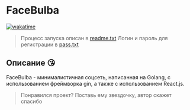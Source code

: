 # FaceBulba

[![wakatime](https://wakatime.com/badge/user/018d96c3-132b-4a3e-9dd8-0f2c4e6a40d9/project/018e5702-9a32-4766-9d45-61c6353c38ec.svg)](https://wakatime.com/badge/user/018d96c3-132b-4a3e-9dd8-0f2c4e6a40d9/project/018e5702-9a32-4766-9d45-61c6353c38ec)

> Процесс запуска описан в [readme.txt](https://github.com/Rod-Way/face-bulba/blob/main/readme.txt)
> Логин и пароль для регистрации в [pass.txt](https://github.com/Rod-Way/face-bulba/blob/main/pass.txt)

## Описание 😘

FaceBulba - минималистичная соцсеть, написанная на Golang, с использованием фреймворка gin, а также с использованием React.js.

> Понравился проект? Поставь ему звездочку, автор скажет спасибо
